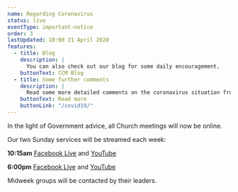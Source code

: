 ```yaml
---
name: Regarding Coronavirus
status: live
eventType: important-notice
order: 3
lastUpdated: 10:00 21 April 2020
features:
  - title: Blog
    description: |
      You can also check out our blog for some daily encouragement.
    buttonText: CCM Blog
  - title: Some further comments
    description: |
      Read some more detailed comments on the coronavirus situation from Matt Fuller.
    buttonText: Read more
    buttonLink: "/covid19/"
---
```


In the light of Government advice, all Church meetings will now be online.

Our two Sunday services will be streamed each week:

**10:15am** [Facebook Live](https://www.facebook.com/christchurch.mayfair.1) and [YouTube](https://youtu.be/8oxbSVhX3hE)

**6:00pm** [Facebook Live](https://www.facebook.com/christchurch.mayfair.1) and [YouTube](https://youtu.be/fSR2e1fBJxQ)

Midweek groups will be contacted by their leaders.

